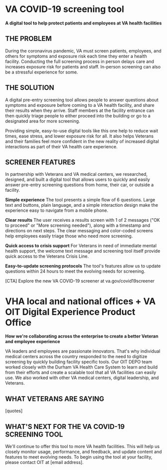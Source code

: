 
# VA COVID-19 screening tool
**A digital tool to help protect patients and employees at VA health facilities**

## THE PROBLEM

During the coronavirus pandemic, VA must screen patients, employees, and others for symptoms and exposure risk each time they enter a health facility. Conducting the full screening process in person delays care and increases exposure risk for patients and staff. In-person screening can also be a stressful experience for some.

## THE SOLUTION

A digital pre-entry screening tool allows people to answer questions about symptoms and exposure before coming to a VA health facility, and share their results when they arrive. Staff members at the facility entrance can then quickly triage people to either proceed into the building or go to a designated area for more screening.

Providing simple, easy-to-use digital tools like this one help to reduce wait times, ease stress, and lower exposure risk for all. It also helps Veterans and their families feel more confident in the new reality of increased digital interactions as part of their VA health care experience.

## SCREENER FEATURES

In partnership with Veterans and VA medical centers, we researched, designed, and built a digital tool that allows users to quickly and easily answer pre-entry screening questions from home, their car, or outside a facility.

**Simple experience**
The tool presents a simple flow of 6 questions. Large text and buttons, plain language, and a simple interaction design make the experience easy to navigate from a mobile phone.

**Clear results**
The user receives a results screen with 1 of 2 messages ("OK to proceed" or "More screening needed"), along with a timestamp and directions on next steps. The clear messaging and color-coded screens help employees easily triage those who need more screening.

**Quick access to crisis support**
For Veterans in need of immediate mental health support, the welcome text message and screening tool itself provide quick access to the Veterans Crisis Line.

**Easy-to-update screening protocols**
The tool's features allow us to update questions within 24 hours to meet the evolving needs for screening.

[CTA]
Explore the new VA COVID-19 screener at va.gov/covid19screener

# VHA local and national offices + VA OIT Digital Experience Product Office
**How we're collaborating across the enterprise to create a better Veteran and employee experience**

VA leaders and employees are passionate innovators. That's why individual medical centers across the country responded to the need to digitize screening by quickly building facility specific tools. Our OIT DEPO team worked closely with the Durham VA Health Care System to learn and build from their efforts and create a scalable tool that all VA facilities can easily use. We also worked with other VA medical centers, digital leadership, and Veterans.  

## WHAT VETERANS ARE SAYING

[quotes]

## WHAT'S NEXT FOR THE VA COVID-19 SCREENING TOOL

We'll continue to offer this tool to more VA health facilities. This will help us closely monitor usage, performance, and feedback, and update content and features to meet evolving needs. To begin using the tool at your facility, please contact OIT at [email address].
